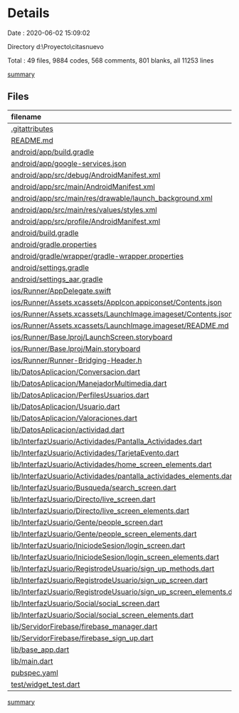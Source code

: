 # Details

Date : 2020-06-02 15:09:02

Directory d:\Proyecto\citasnuevo

Total : 49 files,  9884 codes, 568 comments, 801 blanks, all 11253 lines

[summary](results.md)

## Files
| filename | language | code | comment | blank | total |
| :--- | :--- | ---: | ---: | ---: | ---: |
| [.gitattributes](/.gitattributes) | Properties | 1 | 1 | 1 | 3 |
| [README.md](/README.md) | Markdown | 10 | 0 | 7 | 17 |
| [android/app/build.gradle](/android/app/build.gradle) | Groovy | 53 | 3 | 12 | 68 |
| [android/app/google-services.json](/android/app/google-services.json) | JSON | 40 | 0 | 0 | 40 |
| [android/app/src/debug/AndroidManifest.xml](/android/app/src/debug/AndroidManifest.xml) | XML | 4 | 3 | 1 | 8 |
| [android/app/src/main/AndroidManifest.xml](/android/app/src/main/AndroidManifest.xml) | XML | 38 | 16 | 2 | 56 |
| [android/app/src/main/res/drawable/launch_background.xml](/android/app/src/main/res/drawable/launch_background.xml) | XML | 4 | 7 | 2 | 13 |
| [android/app/src/main/res/values/styles.xml](/android/app/src/main/res/values/styles.xml) | XML | 9 | 9 | 1 | 19 |
| [android/app/src/profile/AndroidManifest.xml](/android/app/src/profile/AndroidManifest.xml) | XML | 4 | 3 | 1 | 8 |
| [android/build.gradle](/android/build.gradle) | Groovy | 28 | 0 | 5 | 33 |
| [android/gradle.properties](/android/gradle.properties) | Properties | 4 | 0 | 1 | 5 |
| [android/gradle/wrapper/gradle-wrapper.properties](/android/gradle/wrapper/gradle-wrapper.properties) | Properties | 5 | 1 | 1 | 7 |
| [android/settings.gradle](/android/settings.gradle) | Groovy | 12 | 0 | 4 | 16 |
| [android/settings_aar.gradle](/android/settings_aar.gradle) | Groovy | 1 | 0 | 1 | 2 |
| [ios/Runner/AppDelegate.swift](/ios/Runner/AppDelegate.swift) | Swift | 12 | 0 | 2 | 14 |
| [ios/Runner/Assets.xcassets/AppIcon.appiconset/Contents.json](/ios/Runner/Assets.xcassets/AppIcon.appiconset/Contents.json) | JSON | 122 | 0 | 1 | 123 |
| [ios/Runner/Assets.xcassets/LaunchImage.imageset/Contents.json](/ios/Runner/Assets.xcassets/LaunchImage.imageset/Contents.json) | JSON | 23 | 0 | 1 | 24 |
| [ios/Runner/Assets.xcassets/LaunchImage.imageset/README.md](/ios/Runner/Assets.xcassets/LaunchImage.imageset/README.md) | Markdown | 3 | 0 | 2 | 5 |
| [ios/Runner/Base.lproj/LaunchScreen.storyboard](/ios/Runner/Base.lproj/LaunchScreen.storyboard) | XML | 36 | 1 | 1 | 38 |
| [ios/Runner/Base.lproj/Main.storyboard](/ios/Runner/Base.lproj/Main.storyboard) | XML | 25 | 1 | 1 | 27 |
| [ios/Runner/Runner-Bridging-Header.h](/ios/Runner/Runner-Bridging-Header.h) | C++ | 1 | 0 | 1 | 2 |
| [lib/DatosAplicacion/Conversacion.dart](/lib/DatosAplicacion/Conversacion.dart) | Dart | 307 | 1 | 30 | 338 |
| [lib/DatosAplicacion/ManejadorMultimedia.dart](/lib/DatosAplicacion/ManejadorMultimedia.dart) | Dart | 0 | 0 | 1 | 1 |
| [lib/DatosAplicacion/PerfilesUsuarios.dart](/lib/DatosAplicacion/PerfilesUsuarios.dart) | Dart | 682 | 200 | 86 | 968 |
| [lib/DatosAplicacion/Usuario.dart](/lib/DatosAplicacion/Usuario.dart) | Dart | 227 | 1 | 43 | 271 |
| [lib/DatosAplicacion/Valoraciones.dart](/lib/DatosAplicacion/Valoraciones.dart) | Dart | 210 | 1 | 15 | 226 |
| [lib/DatosAplicacion/actividad.dart](/lib/DatosAplicacion/actividad.dart) | Dart | 933 | 11 | 69 | 1,013 |
| [lib/InterfazUsuario/Actividades/Pantalla_Actividades.dart](/lib/InterfazUsuario/Actividades/Pantalla_Actividades.dart) | Dart | 324 | 19 | 25 | 368 |
| [lib/InterfazUsuario/Actividades/TarjetaEvento.dart](/lib/InterfazUsuario/Actividades/TarjetaEvento.dart) | Dart | 175 | 4 | 15 | 194 |
| [lib/InterfazUsuario/Actividades/home_screen_elements.dart](/lib/InterfazUsuario/Actividades/home_screen_elements.dart) | Dart | 177 | 4 | 21 | 202 |
| [lib/InterfazUsuario/Actividades/pantalla_actividades_elements.dart](/lib/InterfazUsuario/Actividades/pantalla_actividades_elements.dart) | Dart | 1,488 | 48 | 75 | 1,611 |
| [lib/InterfazUsuario/Busqueda/search_screen.dart](/lib/InterfazUsuario/Busqueda/search_screen.dart) | Dart | 124 | 10 | 15 | 149 |
| [lib/InterfazUsuario/Directo/live_screen.dart](/lib/InterfazUsuario/Directo/live_screen.dart) | Dart | 151 | 6 | 15 | 172 |
| [lib/InterfazUsuario/Directo/live_screen_elements.dart](/lib/InterfazUsuario/Directo/live_screen_elements.dart) | Dart | 150 | 0 | 10 | 160 |
| [lib/InterfazUsuario/Gente/people_screen.dart](/lib/InterfazUsuario/Gente/people_screen.dart) | Dart | 179 | 10 | 18 | 207 |
| [lib/InterfazUsuario/Gente/people_screen_elements.dart](/lib/InterfazUsuario/Gente/people_screen_elements.dart) | Dart | 1,674 | 9 | 70 | 1,753 |
| [lib/InterfazUsuario/IniciodeSesion/login_screen.dart](/lib/InterfazUsuario/IniciodeSesion/login_screen.dart) | Dart | 103 | 2 | 13 | 118 |
| [lib/InterfazUsuario/IniciodeSesion/login_screen_elements.dart](/lib/InterfazUsuario/IniciodeSesion/login_screen_elements.dart) | Dart | 212 | 24 | 25 | 261 |
| [lib/InterfazUsuario/RegistrodeUsuario/sign_up_methods.dart](/lib/InterfazUsuario/RegistrodeUsuario/sign_up_methods.dart) | Dart | 28 | 1 | 9 | 38 |
| [lib/InterfazUsuario/RegistrodeUsuario/sign_up_screen.dart](/lib/InterfazUsuario/RegistrodeUsuario/sign_up_screen.dart) | Dart | 353 | 4 | 13 | 370 |
| [lib/InterfazUsuario/RegistrodeUsuario/sign_up_screen_elements.dart](/lib/InterfazUsuario/RegistrodeUsuario/sign_up_screen_elements.dart) | Dart | 1,250 | 91 | 92 | 1,433 |
| [lib/InterfazUsuario/Social/social_screen.dart](/lib/InterfazUsuario/Social/social_screen.dart) | Dart | 130 | 10 | 16 | 156 |
| [lib/InterfazUsuario/Social/social_screen_elements.dart](/lib/InterfazUsuario/Social/social_screen_elements.dart) | Dart | 290 | 0 | 7 | 297 |
| [lib/ServidorFirebase/firebase_manager.dart](/lib/ServidorFirebase/firebase_manager.dart) | Dart | 34 | 0 | 9 | 43 |
| [lib/ServidorFirebase/firebase_sign_up.dart](/lib/ServidorFirebase/firebase_sign_up.dart) | Dart | 38 | 6 | 10 | 54 |
| [lib/base_app.dart](/lib/base_app.dart) | Dart | 129 | 3 | 21 | 153 |
| [lib/main.dart](/lib/main.dart) | Dart | 20 | 1 | 3 | 24 |
| [pubspec.yaml](/pubspec.yaml) | YAML | 47 | 47 | 20 | 114 |
| [test/widget_test.dart](/test/widget_test.dart) | Dart | 14 | 10 | 7 | 31 |

[summary](results.md)